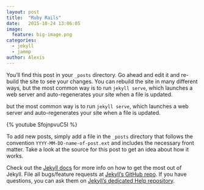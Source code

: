 ```yaml
---
layout: post
title:  "Ruby Rails"
date:   2015-10-24 13:06:05
image:
  feature: big-image.png
categories:
  - jekyll
  - jammp
author: Alexis
---
```

<!--excerpt.start-->
You’ll find this post in your `_posts` directory. Go ahead and edit it and re-build the site to see your changes. You can rebuild the site in many different ways, but the most common way is to run `jekyll serve`, which launches a web server and auto-regenerates your site when a file is updated.
<!--excerpt.end-->

but the most common way is to run `jekyll serve`, which launches a web server and auto-regenerates your site when a file is updated.


{% youtube SfojnpvuC5I %}

To add new posts, simply add a file in the `_posts` directory that follows the convention `YYYY-MM-DD-name-of-post.ext` and includes the necessary front matter. Take a look at the source for this post to get an idea about how it works.

Check out the [Jekyll docs][jekyll] for more info on how to get the most out of Jekyll. File all bugs/feature requests at [Jekyll’s GitHub repo][jekyll-gh]. If you have questions, you can ask them on [Jekyll’s dedicated Help repository][jekyll-help].

[jekyll]:      http://jekyllrb.com
[jekyll-gh]:   https://github.com/jekyll/jekyll
[jekyll-help]: https://github.com/jekyll/jekyll-help
